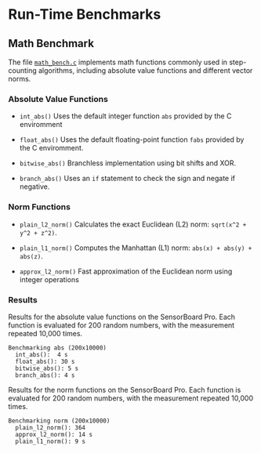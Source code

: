 # Run-Time Benchmarks

## Math Benchmark

The file [`math_bench.c`](math_bench.c) implements math functions commonly used in step-counting algorithms, including absolute value functions and different vector norms.

### Absolute Value Functions

- `int_abs()`
  Uses the default integer function `abs` provided by the C enviromment

- `float_abs()`
  Uses the default floating-point function `fabs` provided by the C  enviromment.

- `bitwise_abs()`
  Branchless implementation using bit shifts and XOR.  

- `branch_abs()`
  Uses an `if` statement to check the sign and negate if negative.  

### Norm Functions

- `plain_l2_norm()`
  Calculates the exact Euclidean (L2) norm:  `sqrt(x^2 + y^2 + z^2)`.  

- `plain_l1_norm()`
  Computes the Manhattan (L1) norm: `abs(x) + abs(y) + abs(z)`.  

- `approx_l2_norm()`
  Fast approximation of the Euclidean norm using integer operations  

### Results

Results for the absolute value functions on the SensorBoard Pro. Each function is evaluated for 200 random numbers, with the measurement repeated 10,000 times.

```console
Benchmarking abs (200x10000)
  int_abs():  4 s
  float_abs(): 30 s
  bitwise_abs(): 5 s
  branch_abs(): 4 s
```

Results for the norm functions on the SensorBoard Pro. Each function is evaluated for 200 random numbers, with the measurement repeated 10,000 times.

```console
Benchmarking norm (200x10000)
  plain_l2_norm(): 364
  approx_l2_norm(): 14 s
  plain_l1_norm(): 9 s
```
